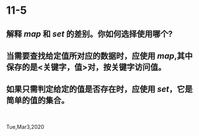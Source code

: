 # 11-5

## 解释 _map_ 和 _set_ 的差别。你如何选择使用哪个?

## 当需要查找给定值所对应的数据时，应使用 _map_,其中保存的是<关键字，值>对，按关键字访问值。

## 如果只需判定给定的值是否存在时，应使用 _set_，它是简单的值的集合。

&nbsp;

Tue,Mar3,2020

